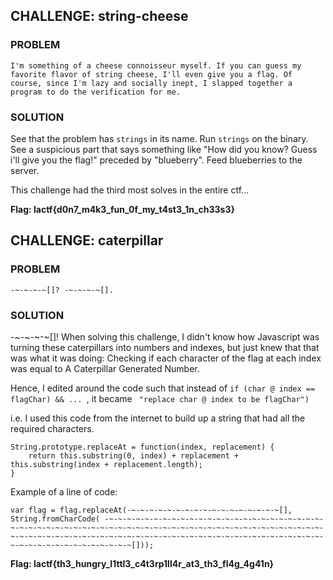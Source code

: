 ## CHALLENGE: string-cheese

### PROBLEM
```I'm something of a cheese connoisseur myself. If you can guess my favorite flavor of string cheese, I'll even give you a flag. Of course, since I'm lazy and socially inept, I slapped together a program to do the verification for me.```

### SOLUTION

See that the problem has ```strings``` in its name. Run ```strings``` on the binary. See a suspicious part that says something like "How did you know? Guess i'll give you the flag!" preceded by "blueberry". Feed blueberries to the server.

This challenge had the third most solves in the entire ctf...

**Flag: lactf{d0n7_m4k3_fun_0f_my_t4st3_1n_ch33s3}**

## CHALLENGE: caterpillar

### PROBLEM
```-~-~-~-~[]? -~-~-~-~[].```

### SOLUTION

-~-~-~-~[]! When solving this challenge, I didn't know how Javascript was turning these caterpillars into numbers and indexes, but just knew that that was what it was doing: Checking if each character of the flag at each index was equal to A Caterpillar Generated Number.

Hence, I edited around the code such that instead of ```if (char @ index == flagChar) && ... ```, it became ``` "replace char @ index to be flagChar")```

i.e. I used this code from the internet to build up a string that had all the required characters.
```
String.prototype.replaceAt = function(index, replacement) {
    return this.substring(0, index) + replacement + this.substring(index + replacement.length);
}
```

Example of a line of code: 
```
var flag = flag.replaceAt(-~-~-~-~-~-~-~-~-~-~-~-~-~-~-~-~-~[], String.fromCharCode( -~-~-~-~-~-~-~-~-~-~-~-~-~-~-~-~-~-~-~-~-~-~-~-~-~-~-~-~-~-~-~-~-~-~-~-~-~-~-~-~-~-~-~-~-~-~-~-~-~-~-~-~-~-~-~-~-~-~-~-~-~-~-~-~-~-~-~-~-~-~-~-~-~-~-~-~-~-~-~-~-~-~-~-~-~-~-~-~-~-~-~-~-~-~-~-~-~-~-~-~-~-~-~-~-~-~-~-~[]));
```

**Flag: lactf{th3_hungry_l1ttl3_c4t3rp1ll4r_at3_th3_fl4g_4g41n}**